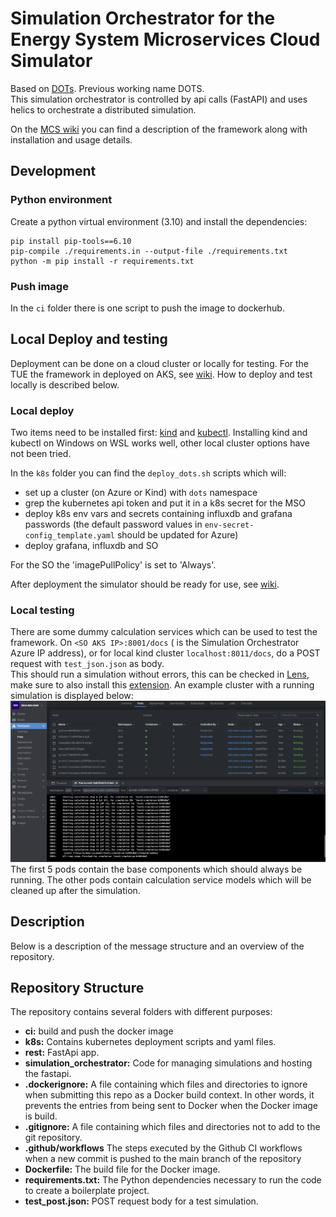# Simulation Orchestrator for the Energy System Microservices Cloud Simulator

Based on [DOTs](https://github.com/dots-energy/). Previous working name DOTS.  
This simulation orchestrator is controlled by api calls (FastAPI) and uses helics to orchestrate a distributed simulation.

On the [MCS wiki](https://ci.tno.nl/gitlab/groups/dots/-/wikis/home) you can find a description of the framework along
with installation and usage details.

## Development

### Python environment

Create a python virtual environment (3.10) and install the dependencies:

```console
pip install pip-tools==6.10
pip-compile ./requirements.in --output-file ./requirements.txt
python -m pip install -r requirements.txt
```

### Push image

In the `ci` folder there is one script to push the image to dockerhub.

## Local Deploy and testing

Deployment can be done on a cloud cluster or locally for testing.
For the TUE the framework in deployed on AKS, see
[wiki](https://ci.tno.nl/gitlab/groups/dots/-/wikis/home#installation).
How to deploy and test locally is described below.

### Local deploy

Two items need to be installed first: [kind](https://kind.sigs.k8s.io/) and
[kubectl](https://kubernetes.io/docs/tasks/tools/).
Installing kind and kubectl on Windows on WSL works well, other local cluster options have not been tried.

In the `k8s` folder you can find the `deploy_dots.sh` scripts which will:

- set up a cluster (on Azure or Kind) with `dots` namespace
- grep the kubernetes api token and put it in a k8s secret for the MSO
- deploy k8s env vars and secrets containing influxdb and grafana passwords
  (the default password values in `env-secret-config_template.yaml` should be updated for Azure)
- deploy grafana, influxdb and SO

For the SO the 'imagePullPolicy' is set to 'Always'.

After deployment the simulator should be ready for use, see
[wiki](https://ci.tno.nl/gitlab/groups/dots/-/wikis/home#usage-run-a-simulation).

### Local testing

There are some dummy calculation services which can be used to test the framework.
On `<SO AKS IP>:8001/docs` (<SO AKS IP> is the Simulation Orchestrator Azure IP address), or for local kind cluster
`localhost:8011/docs`, do a POST request with `test_json.json` as body.  
This should run a simulation without errors, this can be checked in [Lens](https://github.com/MuhammedKalkan/OpenLens),
make sure to also install this [extension](https://github.com/alebcay/openlens-node-pod-menu#installing-this-extension).
An example cluster with a running simulation is displayed below:  
![docs/test_simulation_lens.png](docs/test_simulation_lens.png)
The first 5 pods contain the base components which should always be running. The other pods contain calculation service
models which will be cleaned up after the simulation.

## Description

Below is a description of the message structure and an overview of the repository.

## Repository Structure

The repository contains several folders with different purposes:

- **ci:** build and push the docker image
- **k8s:** Contains kubernetes deployment scripts and yaml files.
- **rest:** FastApi app.
- **simulation_orchestrator:** Code for managing simulations and hosting the fastapi.
- **.dockerignore:** A file containing which files and directories to ignore when submitting this repo as a Docker
  build context. In other words, it prevents the entries from being sent to Docker when the Docker image is build.
- **.gitignore:** A file containing which files and directories not to add to the git repository.
- **.github/workflows** The steps executed by the Github CI workflows when a new commit is pushed to the main branch of the repository
- **Dockerfile:** The build file for the Docker image.
- **requirements.txt:** The Python dependencies necessary to run the code to create a boilerplate project.
- **test_post.json:** POST request body for a test simulation.
